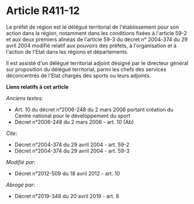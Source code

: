 # Article R411-12

Le préfet de région est le délégué territorial de l'établissement pour son action dans la région, notamment dans les
conditions fixées à l'article 59-2 et aux deux premiers alinéas de l'article 59-3 du décret n° 2004-374 du 29 avril 2004
modifié relatif aux pouvoirs des préfets, à l'organisation et à l'action de l'Etat dans les régions et départements. 

Il est assisté d'un délégué territorial adjoint désigné par le directeur général sur proposition du délégué territorial,
parmi les chefs des services déconcentrés de l'Etat chargés des sports ou leurs adjoints.

**Liens relatifs à cet article**

_Anciens textes_:

  - Art. 10 du décret n°2006-248 du 2 mars 2006 portant création du Centre national pour le développement du sport
  - Décret n°2006-248 du 2 mars 2006 - art. 10 (Ab)

_Cite_:

  - Décret n°2004-374 du 29 avril 2004 - art. 59-2
  - Décret n°2004-374 du 29 avril 2004 - art. 59-3

_Modifié par_:

  - Décret n°2012-509 du 18 avril 2012 - art. 10

_Abrogé par_:

  - Décret n°2019-346 du 20 avril 2019 - art. 8
